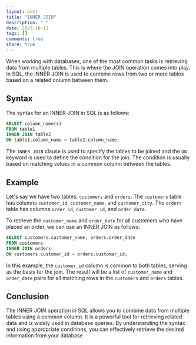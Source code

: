 ```yaml
---
layout: post
title: "INNER JOIN"
description: " "
date: 2023-10-11
tags: []
comments: true
share: true
---
```


When working with databases, one of the most common tasks is retrieving data from multiple tables. This is where the JOIN operation comes into play. In SQL, the INNER JOIN is used to combine rows from two or more tables based on a related column between them. 

## Syntax

The syntax for an INNER JOIN in SQL is as follows:

```sql
SELECT column_name(s)
FROM table1
INNER JOIN table2
ON table1.column_name = table2.column_name;
```

The `INNER JOIN` clause is used to specify the tables to be joined and the `ON` keyword is used to define the condition for the join. The condition is usually based on matching values in a common column between the tables.

## Example

Let's say we have two tables: `customers` and `orders`. The `customers` table has columns `customer_id`, `customer_name`, and `customer_city`. The `orders` table has columns `order_id`, `customer_id`, and `order_date`.

To retrieve the `customer_name` and `order_date` for all customers who have placed an order, we can use an INNER JOIN as follows:

```sql
SELECT customers.customer_name, orders.order_date
FROM customers
INNER JOIN orders
ON customers.customer_id = orders.customer_id;
```

In this example, the `customer_id` column is common to both tables, serving as the basis for the join. The result will be a list of `customer_name` and `order_date` pairs for all matching rows in the `customers` and `orders` tables.

## Conclusion

The INNER JOIN operation in SQL allows you to combine data from multiple tables using a common column. It is a powerful tool for retrieving related data and is widely used in database queries. By understanding the syntax and using appropriate conditions, you can effectively retrieve the desired information from your database.
